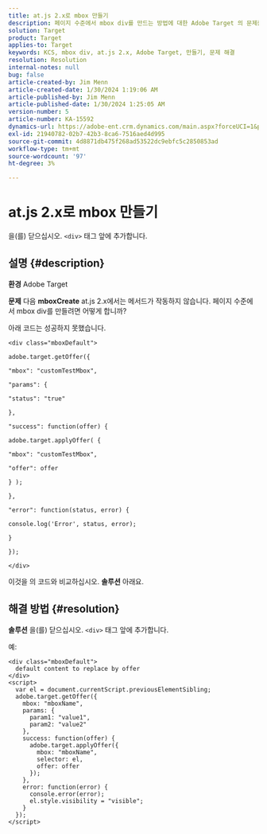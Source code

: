 ```yaml
---
title: at.js 2.x로 mbox 만들기
description: 페이지 수준에서 mbox div를 만드는 방법에 대한 Adobe Target 의 문제를 해결하는 방법을 알아봅니다.
solution: Target
product: Target
applies-to: Target
keywords: KCS, mbox div, at.js 2.x, Adobe Target, 만들기, 문제 해결
resolution: Resolution
internal-notes: null
bug: false
article-created-by: Jim Menn
article-created-date: 1/30/2024 1:19:06 AM
article-published-by: Jim Menn
article-published-date: 1/30/2024 1:25:05 AM
version-number: 5
article-number: KA-15592
dynamics-url: https://adobe-ent.crm.dynamics.com/main.aspx?forceUCI=1&pagetype=entityrecord&etn=knowledgearticle&id=28eab48a-0dbf-ee11-9079-6045bd006268
exl-id: 21940782-02b7-42b3-8ca6-7516aed4d995
source-git-commit: 4d8871db475f268ad53522dc9ebfc5c2850853ad
workflow-type: tm+mt
source-wordcount: '97'
ht-degree: 3%

---
```


# at.js 2.x로 mbox 만들기


을(를) 닫으십시오. `<div>` 태그 앞에 추가합니다.

## 설명 {#description}


<b>환경</b>
Adobe Target

<b>문제</b>
다음 <b>mboxCreate</b> at.js 2.x에서는 메서드가 작동하지 않습니다. 페이지 수준에서 mbox div를 만들려면 어떻게 합니까?

아래 코드는 성공하지 못했습니다.


```
<div class="mboxDefault">

adobe.target.getOffer({

"mbox": "customTestMbox",

"params": {

"status": "true"

},

"success": function(offer) {

adobe.target.applyOffer( {

"mbox": "customTestMbox",

"offer": offer

} );

},

"error": function(status, error) {

console.log('Error', status, error);

}

});

</div>
```




이것을 의 코드와 비교하십시오. <b>솔루션</b> 아래요.


## 해결 방법 {#resolution}


<b>솔루션</b>
을(를) 닫으십시오. `<div>` 태그 앞에 추가합니다.

예:


```
<div class="mboxDefault"> 
  default content to replace by offer 
</div> 
<script> 
  var el = document.currentScript.previousElementSibling;
  adobe.target.getOffer({
    mbox: "mboxName",
    params: {
      param1: "value1",
      param2: "value2"
    },
    success: function(offer) {
      adobe.target.applyOffer({
        mbox: "mboxName",
        selector: el,
        offer: offer
      });
    },
    error: function(error) {
      console.error(error);
      el.style.visibility = "visible";
    }
  });
</script>
```
